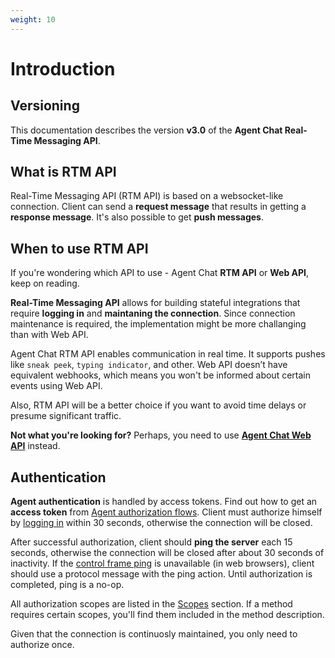 ```yaml
---
weight: 10
---
```



# Introduction

## Versioning

This documentation describes the version **v3.0** of the **Agent Chat Real-Time Messaging API**.

## What is RTM API
Real-Time Messaging API (RTM API) is based on a websocket-like connection. Client can send a **request message** that results in getting a **response message**. It's also possible to get **push messages**.

## When to use RTM API
If you're wondering which API to use - Agent Chat **RTM API** or **Web API**, keep on reading.

**Real-Time Messaging API** allows for building stateful integrations that require **logging in** and **maintaning the connection**. Since connection maintenance is required, the implementation might be more challanging than with Web API.

Agent Chat RTM API enables communication in real time. It supports pushes like `sneak peek`, `typing indicator`, and other. Web API doesn’t have equivalent webhooks, which means you won't be informed about certain events using Web API. 

Also, RTM API will be a better choice if you want to avoid time delays or presume significant traffic. 

**Not what you're looking for?** Perhaps, you need to use [**Agent Chat Web API**](../agent-chat-web-api) instead.

## Authentication

**Agent authentication** is handled by access tokens. Find out how to get an **access token** from [Agent authorization flows](../authorization/#agent-authorization-flows). Client must authorize himself by [logging in](#login) within 30 seconds, otherwise the connection will be closed.

After successful authorization, client should **ping the server** each 15 seconds, otherwise the connection will be closed after about 30 seconds of inactivity. If the [control frame ping](https://tools.ietf.org/html/rfc6455#section-5.5.2) is unavailable (in web browsers), client should use a protocol message with the ping action. Until authorization is completed, ping is a no-op. 

All authorization scopes are listed in the [Scopes](#scopes) section. If a method requires certain scopes, you'll find them included in the method description. 

Given that the connection is continuosly maintained, you only need to authorize once. 